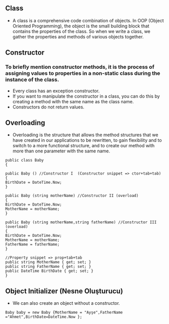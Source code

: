 ## Class

* A class is a comprehensive code combination of objects. In OOP (Object Oriented Programming), the object is the small building block that contains the properties of the class. So when we write a class, we gather the properties and methods of various objects together.
## Constructor

### To briefly mention constructor methods, it is the process of assigning values to properties in a non-static class during the instance of the class.
* Every class has an exception constructor.
* If you want to manipulate the constructor in a class, you can do this by creating a method with the same name as the class name.
* Constructors do not return values.

## Overloading

* Overloading is the structure that allows the method structures that we have created in our applications to be rewritten, to gain flexibility and to switch to a more functional structure, and to create our method with more than one parameter with the same name.
```
public class Baby
{

public Baby () //Constructor I  (Constructor snippet => ctor+tab+tab)
{
BirthDate = DateTime.Now;
}

public Baby (string motherName) //Constructor II (overload)
{
BirthDate = DateTime.Now;
MotherName = motherName;
}

public Baby (string motherName,string fatherName) //Constructor III (overload)
{
BirthDate = DateTime.Now;
MotherName = motherName;
FatherName = fatherName;
}

//Property snippet => prop+tab+tab
public string MotherName { get; set; }
public string FatherName { get; set; }
public DateTime BirthDate { get; set; }
}
```
## Object Initializer (Nesne Oluşturucu)

* We can also create an object without a constructor.
```
Baby baby = new Baby {MotherName = "Ayşe",FatherName ="Ahmet",BirthDate=DateTime.Now };
```
